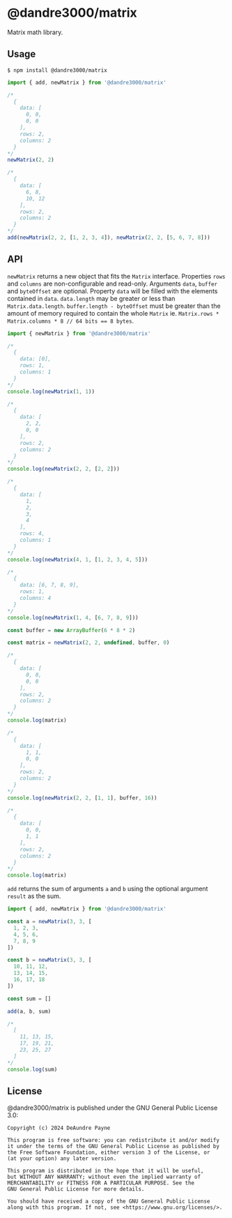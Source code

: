 # @dandre3000/matrix
Matrix math library.

## Usage
`$ npm install @dandre3000/matrix`

```js
import { add, newMatrix } from '@dandre3000/matrix'

/*
  {
    data: [
      0, 0,
      0, 0
    ],
    rows: 2,
    columns: 2
  }
*/
newMatrix(2, 2)

/*
  {
    data: [
      6, 8,
      10, 12
    ],
    rows: 2,
    columns: 2
  }
*/
add(newMatrix(2, 2, [1, 2, 3, 4]), newMatrix(2, 2, [5, 6, 7, 8]))
```

## API
`newMatrix` returns a new object that fits the `Matrix` interface. Properties `rows` and `columns` are non-configurable and read-only.
Arguments `data`, `buffer` and `byteOffset` are optional. Property `data` will be filled with the elements contained in `data`.
`data.length` may be greater or less than `Matrix.data.length`. `buffer.length - byteOffset` must be greater than the amount of memory required to contain the whole `Matrix` ie. `Matrix.rows * Matrix.columns * 8 // 64 bits == 8 bytes`.
```js
import { newMatrix } from '@dandre3000/matrix'

/*
  {
    data: [0],
    rows: 1,
    columns: 1
  }
*/
console.log(newMatrix(1, 1))

/*
  {
    data: [
      2, 2,
      0, 0
    ],
    rows: 2,
    columns: 2
  }
*/
console.log(newMatrix(2, 2, [2, 2]))

/*
  {
    data: [
      1,
      2,
      3,
      4
    ],
    rows: 4,
    columns: 1
  }
*/
console.log(newMatrix(4, 1, [1, 2, 3, 4, 5]))

/*
  {
    data: [6, 7, 8, 9],
    rows: 1,
    columns: 4
  }
*/
console.log(newMatrix(1, 4, [6, 7, 8, 9]))

const buffer = new ArrayBuffer(6 * 8 * 2)

const matrix = newMatrix(2, 2, undefined, buffer, 0)

/*
  {
    data: [
      0, 0,
      0, 0
    ],
    rows: 2,
    columns: 2
  }
*/
console.log(matrix)

/*
  {
    data: [
      1, 1,
      0, 0
    ],
    rows: 2,
    columns: 2
  }
*/
console.log(newMatrix(2, 2, [1, 1], buffer, 16))

/*
  {
    data: [
      0, 0,
      1, 1
    ],
    rows: 2,
    columns: 2
  }
*/
console.log(matrix)
```

`add` returns the sum of arguments `a` and `b` using the optional argument `result` as the sum.
```js
import { add, newMatrix } from '@dandre3000/matrix'

const a = newMatrix(3, 3, [
  1, 2, 3,
  4, 5, 6,
  7, 8, 9
])

const b = newMatrix(3, 3, [
  10, 11, 12,
  13, 14, 15,
  16, 17, 18
])

const sum = []

add(a, b, sum)

/*
  [
    11, 13, 15,
    17, 19, 21,
    23, 25, 27
  ]
*/
console.log(sum)
```

## License
@dandre3000/matrix is published under the GNU General Public License 3.0:

```
Copyright (c) 2024 DeAundre Payne

This program is free software: you can redistribute it and/or modify
it under the terms of the GNU General Public License as published by
the Free Software Foundation, either version 3 of the License, or
(at your option) any later version.

This program is distributed in the hope that it will be useful,
but WITHOUT ANY WARRANTY; without even the implied warranty of
MERCHANTABILITY or FITNESS FOR A PARTICULAR PURPOSE. See the
GNU General Public License for more details.

You should have received a copy of the GNU General Public License
along with this program. If not, see <https://www.gnu.org/licenses/>.
```
